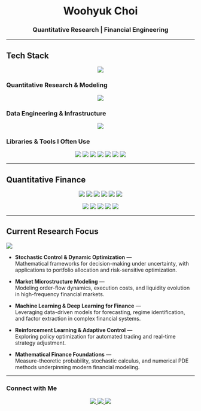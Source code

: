 <h1 align="center">Woohyuk Choi</h1>
<h3 align="center">Quantitative Research | Financial Engineering</h3>


---

## Tech Stack

<p align="center">
  <img src="https://skillicons.dev/icons?i=python,cpp,c,julia,git,github,postgres,vscode,pycharm,latex&theme=dark" />
</p>

### Quantitative Research & Modeling
<p align="center">
  <img src="https://skillicons.dev/icons?i=pytorch,tensorflow,sklearn&theme=dark" />
</p>

### Data Engineering & Infrastructure
<p align="center">
  <img src="https://skillicons.dev/icons?i=fastapi,sqlite,linux,bash&theme=dark" />
</p>

### Libraries & Tools I Often Use
<p align="center">
  <img src="https://img.shields.io/badge/OpenBB-5C2D91?style=for-the-badge&logo=openai&logoColor=white" />
  <img src="https://img.shields.io/badge/Polars-0093DD?style=for-the-badge&logo=polars&logoColor=white" />
  <img src="https://img.shields.io/badge/Numba-00A3E0?style=for-the-badge&logo=numba&logoColor=white" />
  <img src="https://img.shields.io/badge/CVXPy-007ACC?style=for-the-badge&logo=python&logoColor=white" />
  <img src="https://img.shields.io/badge/Statsmodels-333333?style=for-the-badge&logo=python&logoColor=white" />
  <img src="https://img.shields.io/badge/Backtrader-2D2D2D?style=for-the-badge&logo=python&logoColor=white" />
  <img src="https://img.shields.io/badge/ccxt-20232A?style=for-the-badge&logo=bitcoin&logoColor=F7931A" />
</p>

---

## Quantitative Finance

<p align="center">
  <img src="https://img.shields.io/badge/Stochastic Control-0A66C2?style=for-the-badge&logo=latex&logoColor=white" />
  <img src="https://img.shields.io/badge/Optimal Portfolio Theory-007ACC?style=for-the-badge&logo=overleaf&logoColor=white" />
  <img src="https://img.shields.io/badge/Financial Econometrics-34A853?style=for-the-badge&logo=google-analytics&logoColor=white" />
  <img src="https://img.shields.io/badge/Market Microstructure-8E44AD?style=for-the-badge&logo=chartdotjs&logoColor=white" />
  <img src="https://img.shields.io/badge/Asset Pricing Models-1A73E8?style=for-the-badge&logo=mathworks&logoColor=white" />
  <img src="https://img.shields.io/badge/Computational Finance-00599C?style=for-the-badge&logo=gitbook&logoColor=white" />
</p>

<p align="center">
  <img src="https://img.shields.io/badge/Stochastic Processes-FF9900?style=flat-square&logo=latex&logoColor=white" />
  <img src="https://img.shields.io/badge/Optimization & Control-0A66C2?style=flat-square&logo=overleaf&logoColor=white" />
  <img src="https://img.shields.io/badge/Statistical Learning-007ACC?style=flat-square&logo=scikitlearn&logoColor=white" />
  <img src="https://img.shields.io/badge/Machine & Deep Learning-5C2D91?style=flat-square&logo=pytorch&logoColor=white" />
  <img src="https://img.shields.io/badge/Reinforcement Learning-1E90FF?style=flat-square&logo=openai&logoColor=white" />
</p>



---

## Current Research Focus

<p>
  <img src="https://img.shields.io/badge/📘 Current%20Research-Partial%20Observation%20Control%20in%20Limit%20Order%20Books-1E90FF?style=for-the-badge&logo=latex&logoColor=white" />
</p>

- **Stochastic Control & Dynamic Optimization** —  
  Mathematical frameworks for decision-making under uncertainty, with applications to portfolio allocation and risk-sensitive optimization.  

- **Market Microstructure Modeling** —  
  Modeling order-flow dynamics, execution costs, and liquidity evolution in high-frequency financial markets.  

- **Machine Learning & Deep Learning for Finance** —  
  Leveraging data-driven models for forecasting, regime identification, and factor extraction in complex financial systems.  

- **Reinforcement Learning & Adaptive Control** —  
  Exploring policy optimization for automated trading and real-time strategy adjustment.  

- **Mathematical Finance Foundations** —  
  Measure-theoretic probability, stochastic calculus, and numerical PDE methods underpinning modern financial modeling.



---

### Connect with Me
<p align="center">
  <a href="https://www.linkedin.com/in/woohyuk-choi-55a95a24a/">
    <img src="https://img.shields.io/badge/LinkedIn-0077B5?style=flat-square&logo=Linkedin&logoColor=white"/>
  </a>
  <a href="mailto:asaf0121@postech.ac.kr">
    <img src="https://img.shields.io/badge/Email-D14836?style=flat-square&logo=Gmail&logoColor=white"/>
  </a>
  <a href="https://scholar.google.com/citations?user=MUyy81EAAAAJ&hl=en">
    <img src="https://img.shields.io/badge/Google Scholar-4285F4?style=flat-square&logo=google-scholar&logoColor=white"/>
  </a>
</p>

